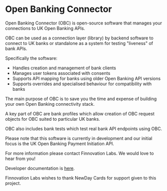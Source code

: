 # Open Banking Connector

Open Banking Connector (OBC) is open-source software that manages your connections to UK Open Banking APIs.

OBC can be used as a connection layer (library) by backend software to connect to UK banks or standalone as a system for testing "liveness" of bank APIs.

Specifically the software:
* Handles creation and management of bank clients
* Manages user tokens associated with consents
* Supports API mapping for banks using older Open Banking API versions
* Supports overrides and specialised behaviour for compatibility with banks

The main purpose of OBC is to save you the time and expense of building your own Open Banking connectivity stack.

A key part of OBC are bank profiles which allow creation of OBC request objects for OBC suited to particular UK banks.

OBC also includes bank tests which test real bank API endpoints using OBC. 

Please note that this software is currently in development and our initial focus is the UK Open Banking Payment Initiation API.

For more information please contact Finnovation Labs. We would love to hear from you!

Developer documentation is [here](docs/README.md).

Finnovation Labs wishes to thank NewDay Cards for support given to this project.
